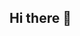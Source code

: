 ## Hi there 👋

<!--
**sewoo10/sewoo10** is a ✨ _special_ ✨ repository because its `README.md` (this file) appears on your GitHub profile.

Here are some ideas to get you started:

- 🔭 I’m currently working on a second bachelor's in Computer Science at OSU
- 🌱 I’m currently learning about Software Engineering and Operating Systems
- ⚡ Fun fact: I run a restaurant/taproom full-time while going to school part-time
-->
